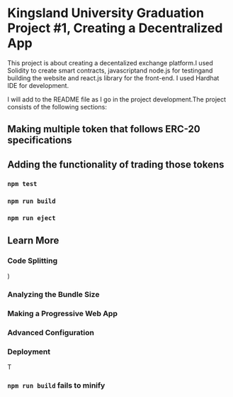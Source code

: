 # Kingsland University Graduation Project #1, Creating a Decentralized App

This project is about creating a decentalized exchange platform.I used Solidity to create smart contracts, javascriptand node.js for testingand building the website and react.js library for the front-end. I used Hardhat IDE for development.

I will add to the README file as I go in the project development.The project consists of the following sections:

## Making multiple token that follows ERC-20 specifications



## Adding the functionality of trading those tokens



### `npm test`



### `npm run build`



### `npm run eject`



## Learn More


### Code Splitting

)

### Analyzing the Bundle Size

### Making a Progressive Web App


### Advanced Configuration


### Deployment

T
### `npm run build` fails to minify


